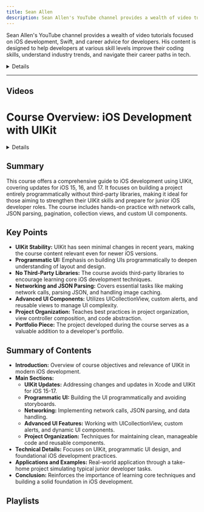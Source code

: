 ```yaml
---
title: Sean Allen
description: Sean Allen's YouTube channel provides a wealth of video tutorials focused on iOS development, Swift, and career advice for developers. His content is designed to help developers at various skill levels improve their coding skills, understand industry trends, and navigate their career paths in tech.
---
```


Sean Allen's YouTube channel provides a wealth of video tutorials focused on iOS development, Swift, and career advice for developers. His content is designed to help developers at various skill levels improve their coding skills, understand industry trends, and navigate their career paths in tech.

<details>
**URL:** https://www.youtube.com/@seanallen

**Authors:** `Sean Allen`

**Complexity Levels:**
   - **Beginner:** 30%
   - **Intermediate:** 40%
   - **Advanced:** 30%

**Frequency of Posting:** Weekly

**Types of Content:**
   - **Tutorials:** 60% (Step-by-step video guides)
   - **Career Advice:** 20% (Tips and strategies for developers)
   - **Live Streams:** 10% (Interactive Q&A sessions)
   - **News and Updates:** 10% (Industry trends and updates)

**Additional Features:**
   - **Playlists:** Curated playlists for structured learning.
   - **Community Tab:** Engagement with viewers and updates.
</details>

<LinkCard title="Visit Sean Allen on YouTube" href="https://www.youtube.com/@seanallen" />

---

## Videos 

# Course Overview: iOS Development with UIKit

<details>
**URL:** https://www.youtube.com/watch?v=JzngncpZLuw

**Published:** Dec 29, 2023 

## Tags
`iOS`, `UIKit`, `Swift`, `Programmatic UI`, `Networking`, `Intermediate`

</details>

## Summary
This course offers a comprehensive guide to iOS development using UIKit, covering updates for iOS 15, 16, and 17. It focuses on building a project entirely programmatically without third-party libraries, making it ideal for those aiming to strengthen their UIKit skills and prepare for junior iOS developer roles. The course includes hands-on practice with network calls, JSON parsing, pagination, collection views, and custom UI components.

## Key Points
- **UIKit Stability:** UIKit has seen minimal changes in recent years, making the course content relevant even for newer iOS versions.
- **Programmatic UI:** Emphasis on building UIs programmatically to deepen understanding of layout and design.
- **No Third-Party Libraries:** The course avoids third-party libraries to encourage learning core iOS development techniques.
- **Networking and JSON Parsing:** Covers essential tasks like making network calls, parsing JSON, and handling image caching.
- **Advanced UI Components:** Utilizes UICollectionView, custom alerts, and reusable views to manage UI complexity.
- **Project Organization:** Teaches best practices in project organization, view controller composition, and code abstraction.
- **Portfolio Piece:** The project developed during the course serves as a valuable addition to a developer's portfolio.

## Summary of Contents
- **Introduction:** Overview of course objectives and relevance of UIKit in modern iOS development.
- **Main Sections:**
  - **UIKit Updates:** Addressing changes and updates in Xcode and UIKit for iOS 15-17.
  - **Programmatic UI:** Building the UI programmatically and avoiding storyboards.
  - **Networking:** Implementing network calls, JSON parsing, and data handling.
  - **Advanced UI Features:** Working with UICollectionView, custom alerts, and dynamic UI components.
  - **Project Organization:** Techniques for maintaining clean, manageable code and reusable components.
- **Technical Details:** Focuses on UIKit, programmatic UI design, and foundational iOS development practices.
- **Applications and Examples:** Real-world application through a take-home project simulating typical junior developer tasks.
- **Conclusion:** Reinforces the importance of learning core techniques and building a solid foundation in iOS development.

<LinkCard title="Watch Full Video" href="https://www.youtube.com/watch?v=JzngncpZLuw" />


## Playlists

